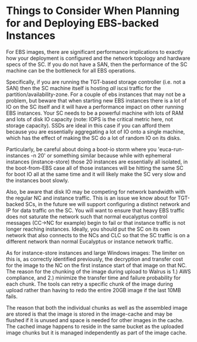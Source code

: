 # Things to Consider When Planning for and Deploying EBS-backed Instances
For EBS images, there are significant performance implications to exactly how your deployment is configured and the network topology and hardware specs of the SC. If you do not have a SAN, then the performance of the SC machine can be the bottleneck for all EBS operations.

Specifically, if you are running the TGT-based storage controller (i.e. not a SAN) then the SC machine itself is hosting *all* iscsi traffic for the partition/availability-zone. For a couple of ebs instances that may not be a problem, but beware that when starting new EBS instances there is a lot of IO on the SC itself and it will have a performance impact on other running EBS instances. Your SC needs to be a powerful machine with lots of RAM and lots of disk IO capacity (note: IOPS is the critical metric here, not storage capacity). SSDs are ideal in this case if you can afford them because you are essentially aggregating a lot of IO onto a single machine, which has the effect of making the SC do a lot of random IO on its disks.

Particularly, be careful about doing a boot-io storm where you 'euca-run-instances -n 20' or something similar because while with ephemeral instances (instance-store) those 20 instances are essentially all isolated, in the boot-from-EBS case all of those instances will be hitting the same SC for boot IO all at the same time and it will likely make the SC very slow and the instances boot slowly.

Also, be aware that disk IO may be competing for network bandwidth with the regular NC and instance traffic. This is an issue we know about for TGT-backed SCs, in the future we will support configuring a distinct network and IP for data traffic on the SC. You will want to ensure that heavy EBS traffic does not saturate the network such that normal eucalyptus control messages (CC->NC for example) begin to fail or that instance traffic is not longer reaching instances. Ideally, you should put the SC on its own network that also connects to the NCs and CLC so that the SC traffic is on a different network than normal Eucalyptus or instance network traffic.

As for instance-store instances and large Windows images:
The limiter on this is, as correctly identified previously, the decryption and transfer cost for the image to the NC on the first instance start of that image on that NC. The reason for the chunking of the image during upload to Walrus is 1.) AWS compliance, and 2.) minimize the transfer time and failure probability for each chunk. The tools can retry a specific chunk of the image during upload rather than having to redo the entire 20GB image if the last 10MB fails.

The reason that both the individual chunks as well as the assembled image are stored is that the image is stored in the image-cache and may be flushed if it is unused and space is needed for other images in the cache. The cached image happens to reside in the same bucket as the uploaded image chunks but it is managed independently as part of the image cache.